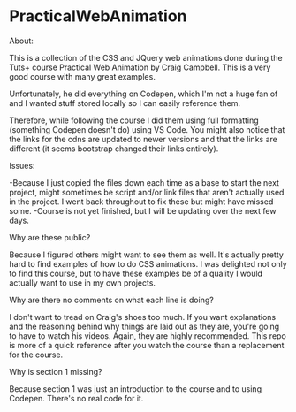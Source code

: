 # PracticalWebAnimation

About:

This is a collection of the CSS and JQuery web animations done during the Tuts+ course Practical Web Animation by Craig Campbell. This is a very good course with many great examples.

Unfortunately, he did everything on Codepen, which I'm not a huge fan of and I wanted stuff stored locally so I can easily reference them.

Therefore, while following the course I did them using full formatting (something Codepen doesn't do) using VS Code. You might also notice that the links for the cdns are updated to newer versions and that the links are different (it seems bootstrap changed their links entirely).

Issues:

-Because I just copied the files down each time as a base to start the next project, might sometimes be script and/or link files that aren't actually used in the project. I went back throughout to fix these but might have missed some.
-Course is not yet finished, but I will be updating over the next few days.

Why are these public?

Because I figured others might want to see them as well. It's actually pretty hard to find examples of how to do CSS animations. I was delighted not only to find this course, but to have these examples be of a quality I would actually want to use in my own projects.

Why are there no comments on what each line is doing?

I don't want to tread on Craig's shoes too much. If you want explanations and the reasoning behind why things are laid out as they are, you're going to have to watch his videos. Again, they are highly recommended. This repo is more of a quick reference after you watch the course than a replacement for the course.

Why is section 1 missing?

Because section 1 was just an introduction to the course and to using Codepen. There's no real code for it.

